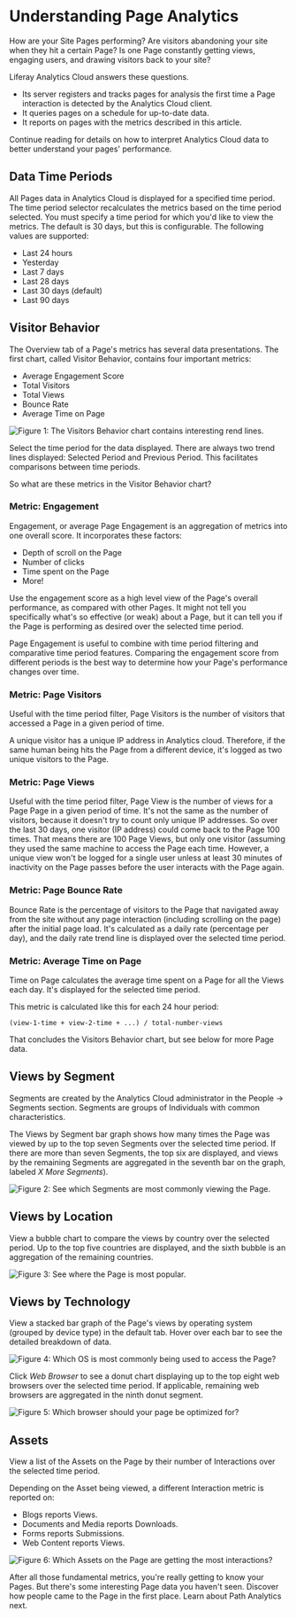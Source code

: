 # Understanding Page Analytics [](id=understanding-page-analytics)

How are your Site Pages performing? Are visitors abandoning your site when they
hit a certain Page? Is one Page constantly getting views, engaging users, and
drawing visitors back to your site? 

Liferay Analytics Cloud answers these questions.

- Its server registers and tracks pages for analysis the first time a Page
    interaction is detected by the Analytics Cloud client.
- It queries pages on a schedule for up-to-date data.
- It reports on pages with the metrics described in this article.

Continue reading for details on how to interpret Analytics Cloud data to better
understand your pages' performance.

## Data Time Periods [](id=data-time-periods)

All Pages data in Analytics Cloud is displayed for a specified time period. The
time period selector recalculates the metrics based on the time period selected.
You must specify a time period for which you'd like to view the metrics. The
default is 30 days, but this is configurable. The following values are
supported:

- Last 24 hours
- Yesterday
- Last 7 days
- Last 28 days
- Last 30 days (default)
- Last 90 days

## Visitor Behavior [](id=visitor-behavior)

The Overview tab of a Page's metrics has several data presentations.  The first
chart, called Visitor Behavior, contains four important metrics:

- Average Engagement Score
- Total Visitors
- Total Views
- Bounce Rate
- Average Time on Page

![Figure 1: The Visitors Behavior chart contains interesting rend lines.](../../images/pages-visitors-behavior.png)

Select the time period for the data displayed. There are always two trend lines
displayed: Selected Period and Previous Period. This facilitates comparisons
between time periods. 

<!-- REMOVING INTERPRETIVE ANALYSIS FOR NOW: If the Views are dropping over the selected time period, you might be concerned
about the health of the Page. However, if you see that they're still
higher than they were at any point during the previous time period, perhaps it
puts the current data in context. -->

So what are these metrics in the Visitor Behavior chart?

### Metric: Engagement [](id=metric-engagement)

Engagement, or average Page Engagement is an aggregation of metrics into one
overall score. It incorporates these factors:

- Depth of scroll on the Page
- Number of clicks
- Time spent on the Page
- More!

Use the engagement score as a high level view of the Page's overall performance,
as compared with other Pages. It might not tell you specifically what's so
effective (or weak) about a Page, but it can tell you if the Page is performing
as desired over the selected time period.

<!-- Remove since most likely not sensible to non-US readers. Keeping for now in
case there's some other analogy that might be more universal. -->
<!--+$$$

**Baseball Analogy:** Are you a baseball fan? If so you're probably familiar
with the classic individual metrics used to describe a non-pitcher's
proficiency: Batting Average, Slugging Percentage, Fielding Percentage, and a
few more. Now there are higher level aggregation metrics used to evaluate
baseball players, such as BABIP (Batting Average on Balls In Play) and WAR (Wins
Above Replacement). Discussion of those metrics is not the point here. Think of
the simpler metrics offered by Analytics Cloud (Views, Visitors, Time on Page)
as single snapshots into how useful a Page is, like looking at Batting
Average and Fielding Percentage to evaluate baseball players. Think of
Page Engagement as an advanced aggregation metric that captures the
overall usefulness of a Page, similar to BABIP or WAR in baseball. Maybe
the Analytics team can come up with a WAR-like metric next, to compare how
valuable a Page is as compared with the average Page. It could be
called TEAR (Page Engagement Above Replacement).

$$$-->

Page Engagement is useful to combine with time period filtering and comparative
time period features. Comparing the engagement score from different periods is
the best way to determine how your Page's performance changes over time.

### Metric: Page Visitors [](id=metric-page-visitors)

Useful with the time period filter, Page Visitors is the number of
visitors that accessed a Page in a given period of time.

A unique visitor has a unique IP address <!--need more info on how unique
visitors are calculated--> in Analytics cloud. Therefore, if the same human
being hits the Page from a different device, it's logged as two unique visitors
to the Page.

### Metric: Page Views [](id=metric-page-views)

Useful with the time period filter, Page View is the number of views for a Page
Page in a given period of time. It's not the same as the number of visitors,
because it doesn't try to count only unique IP addresses. So over the last 30
days, one visitor (IP address) could come back to the Page 100 times. That means
there are 100 Page Views, but only one visitor (assuming they used the same
machine to access the Page each time.  However, a unique view won't be logged
for a single user unless at least 30 minutes of inactivity <!-- need info on
whether 30 minutes is accurate and that this is how views are calculated--> on
the Page passes before the user interacts with the Page again.

### Metric: Page Bounce Rate [](id=metric-page-bounce-rate)

Bounce Rate is the percentage of visitors to the Page that navigated away from
the site without any page interaction (including scrolling on the page) after
the initial page load. It's calculated as a daily rate (percentage per day), and
the daily rate trend line is displayed over the selected time period. 

### Metric: Average Time on Page [](id=metric-average-time-on-page)

Time on Page calculates the average time spent on a Page for all the Views each
day. It's displayed for the selected time period.

This metric is calculated like this for each 24 hour period:

    (view-1-time + view-2-time + ...) / total-number-views

That concludes the Visitors Behavior chart, but see below for more Page
data.

## Views by Segment [](id=views-by-segment)

Segments are created by the Analytics Cloud administrator in the People &rarr;
Segments section. Segments are groups of Individuals with common
characteristics.

The Views by Segment bar graph shows how many times the Page was viewed by up to
the top seven Segments over the selected time period. If there are more than
seven Segments, the top six are displayed, and views by the remaining Segments
are aggregated in the seventh bar on the graph, labeled _X More Segments_).

![Figure 2: See which Segments are most commonly viewing the Page.](../../images/pages-views-segments.png)

## Views by Location [](id=views-by-location)

View a bubble chart to compare the views by country over the selected period. Up
to the top five countries are displayed, and the sixth bubble is an aggregation
of the remaining countries.

![Figure 3: See where the Page is most popular.](../../images/pages-views-location.png)

## Views by Technology [](id=views-by-technology)

View a stacked bar graph of the Page's views by operating system (grouped by
device type) in the default tab. Hover over each bar to see the detailed
breakdown of data.

![Figure 4: Which OS is most commonly being used to access the Page?](../../images/pages-views-os.png)

Click *Web Browser* to see a donut chart displaying up to the top eight web
browsers over the selected time period. If applicable, remaining web browsers
are aggregated in the ninth donut segment.

![Figure 5: Which browser should your page be optimized for?](../../images/pages-views-browser.png)

## Assets [](id=assets)

View a list of the Assets on the Page by their number of Interactions
over the selected time period.

Depending on the Asset being viewed, a different Interaction metric is reported
on:

- Blogs reports Views.
- Documents and Media reports Downloads.
- Forms reports Submissions.
- Web Content reports Views.

![Figure 6: Which Assets on the Page are getting the most interactions?](../../images/pages-assets.png)

After all those fundamental metrics, you're really getting to know your Pages.
But there's some interesting Page data you haven't seen. Discover how people
came to the Page in the first place. Learn about Path Analytics next.
